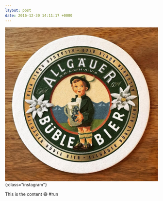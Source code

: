 ```yaml
---
layout: post
date: 2016-12-30 14:11:17 +0000
---
```


![](/media/14474269_1826828430887835_1364016278167093248_n.jpg){:class="instagram"}

This is the content 😄 #run